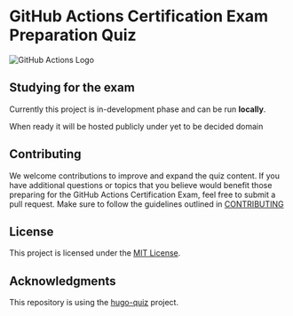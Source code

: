 # GitHub Actions Certification Exam Preparation Quiz

![GitHub Actions Logo](https://images.credly.com/size/340x340/images/556afa03-8682-4e3a-9975-b588b7aa5ba0/image.png)

## Studying for the exam

Currently this project is in-development phase and can be run **locally**. 

When ready it will be hosted publicly under yet to be decided domain

## Contributing

We welcome contributions to improve and expand the quiz content.
If you have additional questions or topics that you believe would benefit those preparing for the GitHub Actions Certification Exam,
feel free to submit a pull request.
Make sure to follow the guidelines outlined in [CONTRIBUTING](https://github.com/FidelusAleksander/github-actions-quiz/blob/master/CONTRIBUTING.md)

## License
This project is licensed under the [MIT License](https://github.com/FidelusAleksander/github-actions-quiz/blob/master/LICENSE).

## Acknowledgments
This repository is using the [hugo-quiz](https://github.com/bonartm/hugo-quiz) project.